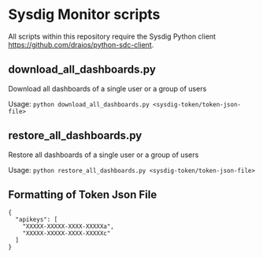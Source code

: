 # Sysdig Monitor scripts

All scripts within this repository require the Sysdig Python client https://github.com/draios/python-sdc-client.

## download_all_dashboards.py
Download all dashboards of a single user or a group of users

Usage:
```python download_all_dashboards.py <sysdig-token/token-json-file>```


## restore_all_dashboards.py
Restore all dashboards of a single user or a group of users

Usage:
```python restore_all_dashboards.py <sysdig-token/token-json-file>```



## Formatting of Token Json File

```
{
  "apikeys": [
    "XXXXX-XXXXX-XXXX-XXXXXa",
    "XXXXX-XXXXX-XXXX-XXXXXc"
  ]
}
```
